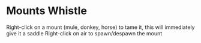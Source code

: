 # Mounts Whistle
Right-click on a mount (mule, donkey, horse) to tame it, this will immediately give it a saddle
Right-click on air to spawn/despawn the mount
